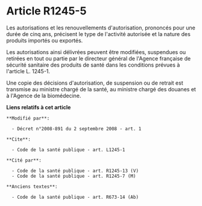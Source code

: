 # Article R1245-5

Les autorisations et les renouvellements d'autorisation, prononcés pour une durée de cinq ans, précisent le type de
l'activité autorisée et la nature des produits importés ou exportés. 

Les autorisations ainsi délivrées peuvent être modifiées, suspendues ou retirées en tout ou partie par le directeur général
de l'Agence française de sécurité sanitaire des produits de santé dans les conditions prévues à l'article L. 1245-1. 

Une copie des décisions d'autorisation, de suspension ou de retrait est transmise au ministre chargé de la santé, au ministre
chargé des douanes et à l'Agence de la biomédecine.

**Liens relatifs à cet article**

	**Modifié par**:

	  - Décret n°2008-891 du 2 septembre 2008 - art. 1

	**Cite**:

	  - Code de la santé publique - art. L1245-1

	**Cité par**:

	  - Code de la santé publique - art. R1245-13 (V)
	  - Code de la santé publique - art. R1245-7 (M)

	**Anciens textes**:

	  - Code de la santé publique - art. R673-14 (Ab)
